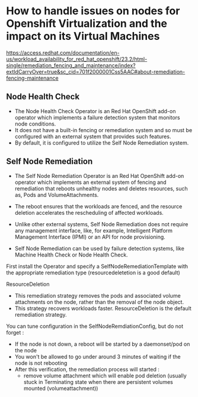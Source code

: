 # How to handle issues on nodes for Openshift Virtualization and the impact on its Virtual Machines

https://access.redhat.com/documentation/en-us/workload_availability_for_red_hat_openshift/23.2/html-single/remediation_fencing_and_maintenance/index?extIdCarryOver=true&sc_cid=701f2000001Css5AAC#about-remediation-fencing-maintenance

## Node Health Check

  * The Node Health Check Operator is an Red Hat OpenShift add-on operator which implements a failure detection system that monitors node conditions. 
  * It does not have a built-in fencing or remediation system and so must be configured with an external system that provides such features. 
  * By default, it is configured to utilize the Self Node Remediation system.

## Self Node Remediation

  * The Self Node Remediation Operator is an Red Hat OpenShift add-on operator which implements an external system of fencing and remediation that reboots unhealthy nodes and deletes resources, such as, Pods and VolumeAttachments. 
  * The reboot ensures that the workloads are fenced, and the resource deletion accelerates the rescheduling of affected workloads. 
  * Unlike other external systems, Self Node Remediation does not require any management interface, like, for example, Intelligent Platform Management Interface (IPMI) or an API for node provisioning.

  * Self Node Remediation can be used by failure detection systems, like Machine Health Check or Node Health Check.

First install the Operator and specify a SelfNodeRemediationTemplate with the appropriate remediation type (resourcedeletetion is a good default)

ResourceDeletion
  * This remediation strategy removes the pods and associated volume attachments on the node, rather than the removal of the node object. 
  * This strategy recovers workloads faster. ResourceDeletion is the default remediation strategy.

You can tune configuration in the SelfNodeRemdiationConfig, but do not forget : 

  * If the node is not down, a reboot will be started by a daemonset/pod on the node
  * You won't be allowed to go under around 3 minutes of waiting if the node is not rebooting
  * After this verification, the remediation process will started :
      * remove volume attachment which will enable pod deletion (usually stuck in Terminating state when there are persistent volumes mounted (volumeattachment))
  
